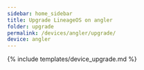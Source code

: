 ```yaml
---
sidebar: home_sidebar
title: Upgrade LineageOS on angler
folder: upgrade
permalink: /devices/angler/upgrade/
device: angler
---
```

{% include templates/device_upgrade.md %}
